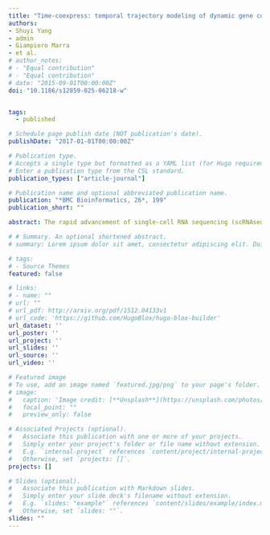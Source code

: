 ```yaml
---
title: "Time-coexpress: temporal trajectory modeling of dynamic gene co-expression patterns using single-cell transcriptomics data"
authors:
- Shuyi Yang
- admin
- Giampiero Marra
- et al.
# author_notes:
# - "Equal contribution"
# - "Equal contribution"
# date: "2015-09-01T00:00:00Z"
doi: "10.1186/s12859-025-06218-w"


tags:
  - published

# Schedule page publish date (NOT publication's date).
publishDate: "2017-01-01T00:00:00Z"

# Publication type.
# Accepts a single type but formatted as a YAML list (for Hugo requirements).
# Enter a publication type from the CSL standard.
publication_types: ["article-journal"]

# Publication name and optional abbreviated publication name.
publication: "*BMC Bioinformatics, 26*, 199"
publication_short: ""

abstract: The rapid advancement of single-cell RNA sequencing (scRNAseq) technology provides high-resolution views of transcriptomic activity within individual cells. Most routine analyses of scRNAseq data focus on individual genes; however, the one-gene-at-a-time analysis is likely to miss meaningful genetic interactions. Gene co-expression analysis addresses this limitation by identifying coordinated changes in gene expression in response to cellular conditions, such as developmental or temporal trajectories. Existing approaches to gene co-expression analysis often assume restrictive linear relationships. However, gene co-expression can change in complex, non-linear ways, which suggests the need for more flexible and accurate methods. We propose a copula-based framework, TIME-CoExpress, with proper data driven smoothing functions to model non-linear changes in gene co-expression along cellular temporal trajectories. Our method provides the flexibility to incorporate characteristics commonly observed in scRNAseq data, such as over-dispersion and zero-inflation, into the modeling framework. In addition to modeling gene co-expression, TIME-CoExpress captures dynamic changes in gene-level zero-inflation rates and mean expression levels, providing a more comprehensive analysis of scRNAseq data. Through a series of simulation analyses, we evaluated the performance of the proposed approach. We further demonstrated its implementation using a scRNAseq dataset and identified differentially co-expressed gene pairs along the cellular temporal trajectory during pituitary embryonic development, comparing Nxn−/ and wild-type mice. The proposed framework enables flexible and robust identification of dynamic, non-linear changes in gene co-expression, zero-inflation rates, and mean expression levels along temporal trajectories in scRNAseq data. Detecting these changes provides deeper insights into the biological processes and offers a better understanding of gene regulation throughout cellular development.

# # Summary. An optional shortened abstract.
# summary: Lorem ipsum dolor sit amet, consectetur adipiscing elit. Duis posuere tellus ac convallis placerat. Proin tincidunt magna sed ex sollicitudin condimentum.

# tags:
# - Source Themes
featured: false

# links:
# - name: ""
# url: ""
# url_pdf: http://arxiv.org/pdf/1512.04133v1
# url_code: 'https://github.com/HugoBlox/hugo-blox-builder'
url_dataset: ''
url_poster: ''
url_project: ''
url_slides: ''
url_source: ''
url_video: ''

# Featured image
# To use, add an image named `featured.jpg/png` to your page's folder. 
# image:
#   caption: 'Image credit: [**Unsplash**](https://unsplash.com/photos/jdD8gXaTZsc)'
#   focal_point: ""
#   preview_only: false

# Associated Projects (optional).
#   Associate this publication with one or more of your projects.
#   Simply enter your project's folder or file name without extension.
#   E.g. `internal-project` references `content/project/internal-project/index.md`.
#   Otherwise, set `projects: []`.
projects: []

# Slides (optional).
#   Associate this publication with Markdown slides.
#   Simply enter your slide deck's filename without extension.
#   E.g. `slides: "example"` references `content/slides/example/index.md`.
#   Otherwise, set `slides: ""`.
slides: ""
---
```


<!-- {{% callout note %}}
Click the *Cite* button above to demo the feature to enable visitors to import publication metadata into their reference management software.
{{% /callout %}}

{{% callout note %}}
Create your slides in Markdown - click the *Slides* button to check out the example.
{{% /callout %}}

Add the publication's **full text** or **supplementary notes** here. You can use rich formatting such as including [code, math, and images](https://docs.hugoblox.com/content/writing-markdown-latex/). -->